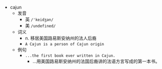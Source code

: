 - cajun
  - 发音
    - 英 `/'keidʒən/`
    - 美 `/undefined/`
  - 词义
    - n. 移居美国路易斯安纳州的法人后裔
    - `A Cajun is a person of Cajun origin`
  - 例句
    - `...the first book ever written in Cajun.`
      - ...用美国路易斯安纳州的法国后裔讲的法语方言写成的第一本书。

